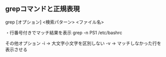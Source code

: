 ## grepコマンドと正規表現

grep [オプション] <検索パターン> <ファイル名>

・行番号付きでマッチ結果を表示
grep -n PS1 /etc/bashrc

その他オプション
-i → 大文字小文字を区別しない
-v → マッチしなかった行を表示させる
